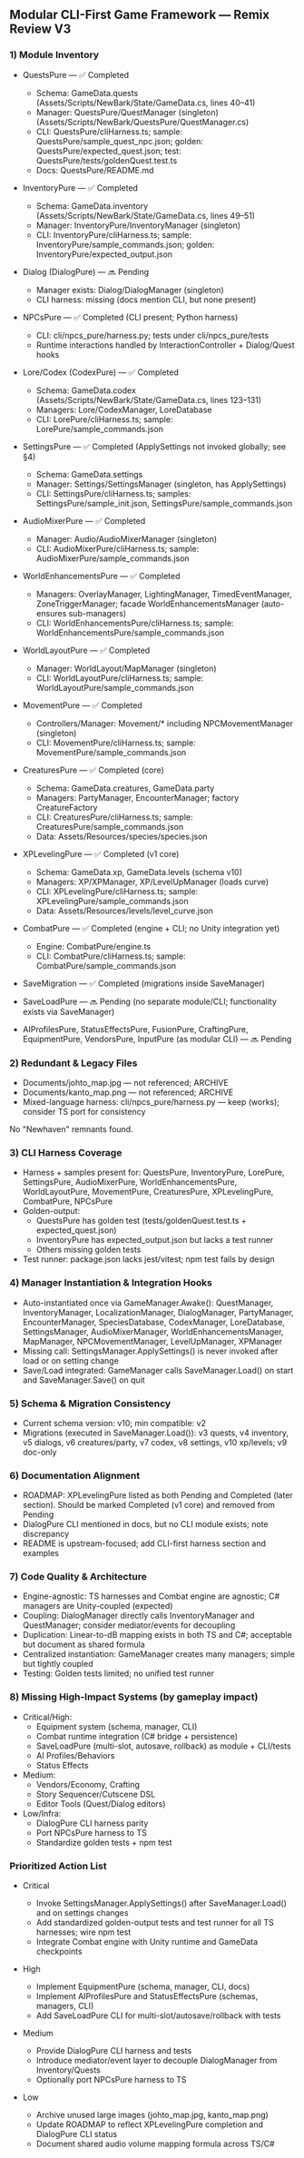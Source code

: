 ## Modular CLI-First Game Framework — Remix Review V3

### 1) Module Inventory

- QuestsPure — ✅ Completed
  - Schema: GameData.quests (Assets/Scripts/NewBark/State/GameData.cs, lines 40–41)
  - Manager: QuestsPure/QuestManager (singleton) (Assets/Scripts/NewBark/QuestsPure/QuestManager.cs)
  - CLI: QuestsPure/cliHarness.ts; sample: QuestsPure/sample_quest_npc.json; golden: QuestsPure/expected_quest.json; test: QuestsPure/tests/goldenQuest.test.ts
  - Docs: QuestsPure/README.md

- InventoryPure — ✅ Completed
  - Schema: GameData.inventory (Assets/Scripts/NewBark/State/GameData.cs, lines 49–51)
  - Manager: InventoryPure/InventoryManager (singleton)
  - CLI: InventoryPure/cliHarness.ts; sample: InventoryPure/sample_commands.json; golden: InventoryPure/expected_output.json

- Dialog (DialogPure) — 🔜 Pending
  - Manager exists: Dialog/DialogManager (singleton)
  - CLI harness: missing (docs mention CLI, but none present)

- NPCsPure — ✅ Completed (CLI present; Python harness)
  - CLI: cli/npcs_pure/harness.py; tests under cli/npcs_pure/tests
  - Runtime interactions handled by InteractionController + Dialog/Quest hooks

- Lore/Codex (CodexPure) — ✅ Completed
  - Schema: GameData.codex (Assets/Scripts/NewBark/State/GameData.cs, lines 123–131)
  - Managers: Lore/CodexManager, LoreDatabase
  - CLI: LorePure/cliHarness.ts; sample: LorePure/sample_commands.json

- SettingsPure — ✅ Completed (ApplySettings not invoked globally; see §4)
  - Schema: GameData.settings
  - Manager: Settings/SettingsManager (singleton, has ApplySettings)
  - CLI: SettingsPure/cliHarness.ts; samples: SettingsPure/sample_init.json, SettingsPure/sample_commands.json

- AudioMixerPure — ✅ Completed
  - Manager: Audio/AudioMixerManager (singleton)
  - CLI: AudioMixerPure/cliHarness.ts; sample: AudioMixerPure/sample_commands.json

- WorldEnhancementsPure — ✅ Completed
  - Managers: OverlayManager, LightingManager, TimedEventManager, ZoneTriggerManager; facade WorldEnhancementsManager (auto-ensures sub-managers)
  - CLI: WorldEnhancementsPure/cliHarness.ts; sample: WorldEnhancementsPure/sample_commands.json

- WorldLayoutPure — ✅ Completed
  - Manager: WorldLayout/MapManager (singleton)
  - CLI: WorldLayoutPure/cliHarness.ts; sample: WorldLayoutPure/sample_commands.json

- MovementPure — ✅ Completed
  - Controllers/Manager: Movement/* including NPCMovementManager (singleton)
  - CLI: MovementPure/cliHarness.ts; sample: MovementPure/sample_commands.json

- CreaturesPure — ✅ Completed (core)
  - Schema: GameData.creatures, GameData.party
  - Managers: PartyManager, EncounterManager; factory CreatureFactory
  - CLI: CreaturesPure/cliHarness.ts; sample: CreaturesPure/sample_commands.json
  - Data: Assets/Resources/species/species.json

- XPLevelingPure — ✅ Completed (v1 core)
  - Schema: GameData.xp, GameData.levels (schema v10)
  - Managers: XP/XPManager, XP/LevelUpManager (loads curve)
  - CLI: XPLevelingPure/cliHarness.ts; sample: XPLevelingPure/sample_commands.json
  - Data: Assets/Resources/levels/level_curve.json

- CombatPure — ✅ Completed (engine + CLI; no Unity integration yet)
  - Engine: CombatPure/engine.ts
  - CLI: CombatPure/cliHarness.ts; sample: CombatPure/sample_commands.json

- SaveMigration — ✅ Completed (migrations inside SaveManager)
- SaveLoadPure — 🔜 Pending (no separate module/CLI; functionality exists via SaveManager)
- AIProfilesPure, StatusEffectsPure, FusionPure, CraftingPure, EquipmentPure, VendorsPure, InputPure (as modular CLI) — 🔜 Pending

### 2) Redundant & Legacy Files

- Documents/johto_map.jpg — not referenced; ARCHIVE
- Documents/kanto_map.png — not referenced; ARCHIVE
- Mixed-language harness: cli/npcs_pure/harness.py — keep (works); consider TS port for consistency

No "Newhaven" remnants found.

### 3) CLI Harness Coverage

- Harness + samples present for: QuestsPure, InventoryPure, LorePure, SettingsPure, AudioMixerPure, WorldEnhancementsPure, WorldLayoutPure, MovementPure, CreaturesPure, XPLevelingPure, CombatPure, NPCsPure
- Golden-output:
  - QuestsPure has golden test (tests/goldenQuest.test.ts + expected_quest.json)
  - InventoryPure has expected_output.json but lacks a test runner
  - Others missing golden tests
- Test runner: package.json lacks jest/vitest; npm test fails by design

### 4) Manager Instantiation & Integration Hooks

- Auto-instantiated once via GameManager.Awake(): QuestManager, InventoryManager, LocalizationManager, DialogManager, PartyManager, EncounterManager, SpeciesDatabase, CodexManager, LoreDatabase, SettingsManager, AudioMixerManager, WorldEnhancementsManager, MapManager, NPCMovementManager, LevelUpManager, XPManager
- Missing call: SettingsManager.ApplySettings() is never invoked after load or on setting change
- Save/Load integrated: GameManager calls SaveManager.Load() on start and SaveManager.Save() on quit

### 5) Schema & Migration Consistency

- Current schema version: v10; min compatible: v2
- Migrations (executed in SaveManager.Load()): v3 quests, v4 inventory, v5 dialogs, v6 creatures/party, v7 codex, v8 settings, v10 xp/levels; v9 doc-only

### 6) Documentation Alignment

- ROADMAP: XPLevelingPure listed as both Pending and Completed (later section). Should be marked Completed (v1 core) and removed from Pending
- DialogPure CLI mentioned in docs, but no CLI module exists; note discrepancy
- README is upstream-focused; add CLI-first harness section and examples

### 7) Code Quality & Architecture

- Engine-agnostic: TS harnesses and Combat engine are agnostic; C# managers are Unity-coupled (expected)
- Coupling: DialogManager directly calls InventoryManager and QuestManager; consider mediator/events for decoupling
- Duplication: Linear-to-dB mapping exists in both TS and C#; acceptable but document as shared formula
- Centralized instantiation: GameManager creates many managers; simple but tightly coupled
- Testing: Golden tests limited; no unified test runner

### 8) Missing High-Impact Systems (by gameplay impact)

- Critical/High:
  - Equipment system (schema, manager, CLI)
  - Combat runtime integration (C# bridge + persistence)
  - SaveLoadPure (multi-slot, autosave, rollback) as module + CLI/tests
  - AI Profiles/Behaviors
  - Status Effects
- Medium:
  - Vendors/Economy, Crafting
  - Story Sequencer/Cutscene DSL
  - Editor Tools (Quest/Dialog editors)
- Low/Infra:
  - DialogPure CLI harness parity
  - Port NPCsPure harness to TS
  - Standardize golden tests + npm test

### Prioritized Action List

- Critical
  - Invoke SettingsManager.ApplySettings() after SaveManager.Load() and on settings changes
  - Add standardized golden-output tests and test runner for all TS harnesses; wire npm test
  - Integrate Combat engine with Unity runtime and GameData checkpoints

- High
  - Implement EquipmentPure (schema, manager, CLI, docs)
  - Implement AIProfilesPure and StatusEffectsPure (schemas, managers, CLI)
  - Add SaveLoadPure CLI for multi-slot/autosave/rollback with tests

- Medium
  - Provide DialogPure CLI harness and tests
  - Introduce mediator/event layer to decouple DialogManager from Inventory/Quests
  - Optionally port NPCsPure harness to TS

- Low
  - Archive unused large images (johto_map.jpg, kanto_map.png)
  - Update ROADMAP to reflect XPLevelingPure completion and DialogPure CLI status
  - Document shared audio volume mapping formula across TS/C#

